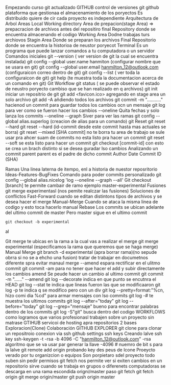 Empezando curso git actualizado 
GITHUB
	control de versiones git
	github plataforma que gestionaa el almacenamiento de los poryectos
	Es distribuido quiere de cir cada proyecto es independiente
Arquitectura de Arbol
	Areas
		Local
			Working directory
			Area de prepacion(stage Area) => prepacracion de archivos antes del repositiro final
		Repository
			donde se encuentra almacenando el codigo 
Working Area
	Dodne trabajas turs archiovos
Stagin Area
	Donde se preparan los archivos
Final 
	Repositorio donde se encuentra la historioa de neustor poryecot
Terminal
	Es un programa que puede lanzar comandos a tu computadora o un servidor
Comandos iniciales
	git --version ( ver version de git la cual se encuentra instalada)
	git config --global user.name hanmiton (configurar nombre que se usara en git)
	git config --global user.email hanmilton_12@outlook.com (configuraicon correo dentro de git)
	git config --list ( ver toda la configuraicon de git)
	git help <comando> (te muestra toda la documentacion acerca de un comando en git)
Git Workflow
	git status ( se puede observar el estado de neustro poryecto cambiso que se han realizado en q archivos)
git init
	iniciar un repositrio de git
git add <favicon.ico>
	agregando en stage area un solo archivo
git add -A
	añdiendo todos los archivos
git commit -m "..........."
	hacienod un commit para guardar todos los cambios ocn un mensaje
git log
	para ver como se fueron hacer los cambios
	--oneline
		Quita fechas y solo lanza los commits
	--oneline --graph
		Siver para ver las ramas
git config --global alias.superlog <comadno>(creacion de alias para un comando)
git Reset
	git reset --hard
	git reset --hard <id-commit>(id-commit desde este commit hasta mas actuales se borra)
git reset --mixed [SHA commit]
	no te borra tu area de trabajo
	se sule usar pra ahcer suam de commits
	no esta listo pra hacer un commit
git reset --soft
	se esta listo para hacer un commit
git checkout [commit-id]
	con esto se crea un brach distinto si se desea guradar lso cambios
Analizando un commit
	parent
		parent es el padre de dicho commit
	Author
	Date
	Commit ID (SHA)

Ramas
	Una linea laterna de itempo, enl a historia de nuestor reposritorio
	Ideas-Features-BugFixes
Comando para poder commits personalizado
	git config --global alias.nicelog 'log --oneline --graph --all'
Git checkout [branch]
	te permite cambair de ramo ejemplo master-experimental
Fusiones
	git merge experimentasl (nos pemite realczar las fusiones)
	Soluciones de conflictos
		Fast-Forward
			cuando se editan distintons tipos de archivos y se desea hacer el merge
		Manual-Merge
			Cuando se ataca la misma linea de codigo y esto toca hacerlo manual
Rebase
	Los commits se ubican adelante del ultimo commit de master
	Pero master sigue en el ultimo commit

	git checkout -b experimental
al

Git merge
	te ubicas en la rama a la cual vas a realizar el merge
	git merge experimental (especificamos la rama que queremos que se haga merge)
Manual Merge
	git branch -d experimental (apra borrar rama)(no sepude obrra si no se a ehcho una fusion)
	tratar de trabajar en documetnos diferente spra evitar manaul merge
--amend
	espara rectificar en el ulitmo commit
git commit -am 
	 para no tener que hacer el add y subir directamente los cambios
amend
	Se peude hacer un cambio al ultimo commit
	git commit -m "......" --amend
git log --decorate
	indica en que punto se encutnra el HEAD
git log --stat
	te indica que lineas fueron las que se modificaaron
git log -p 
	te indica q se modifico pero con un div
git log --pretty=format:"%cn, hizo comi dia %cd"
	para armar mensajes con lso commits
git log -#
	te muestra los ultimos commits
git log --after="today"
git log --before="today"
git log --grep="mensaje"
	bueno para encontrar palabras dentro de los commits
git log -S"git"
	busca dentro del codigo 
WORKFLOWS
	como logramos que varios profesionasl trabajen sobre un proyecto sin matrase
GTIHUB
	servicoi de hosting apra repositorios
	2 bases
		Exploracion(Clone)
		Colaboración
GITHUB EXPLORER
	git clone 
		 para clonar un repositroio
conexion via ssh
	github
		settings
			ssh keys
Creando lalve ssh key
	ssh-keygen -t -rsa -b 4096 -C "hanmilton_12@outlook.com"
	-rsa algoritmo que se va usar par generar la llave
	-4096 # nuemro de bit s para la lalve
git remote add origin <donde se queire conectar>
probando key des peus de lcone
Proeycto verado por tu organizcion o equipos
	Son porpietaro sdel proyecto 
	todo suben sin pedir permisos
git fetch
	nos permite ver si exiten cambios en un repositorio
	sirve cuando se trabaja en grupos o diferenets computadoras
	se descarga en una rama escondida origni/master
paso git fetch
	git fetch origin
	git merge origin/master
	git push origin master

